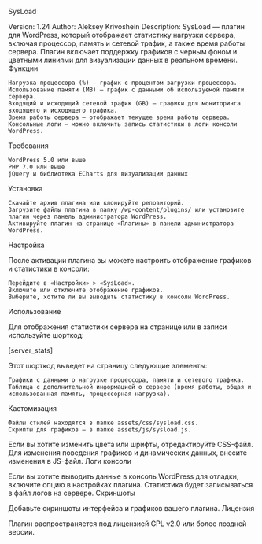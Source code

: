 SysLoad

Version: 1.24
Author: Aleksey Krivoshein
Description: SysLoad — плагин для WordPress, который отображает статистику нагрузки сервера, включая процессор, память и сетевой трафик, а также время работы сервера. Плагин включает поддержку графиков с черным фоном и цветными линиями для визуализации данных в реальном времени.
Функции

    Нагрузка процессора (%) — график с процентом загрузки процессора.
    Использование памяти (MB) — график с данными об используемой памяти сервера.
    Входящий и исходящий сетевой трафик (GB) — графики для мониторинга входящего и исходящего трафика.
    Время работы сервера — отображает текущее время работы сервера.
    Консольные логи — можно включить запись статистики в логи консоли WordPress.

Требования

    WordPress 5.0 или выше
    PHP 7.0 или выше
    jQuery и библиотека ECharts для визуализации данных

Установка

    Скачайте архив плагина или клонируйте репозиторий.
    Загрузите файлы плагина в папку /wp-content/plugins/ или установите плагин через панель администратора WordPress.
    Активируйте плагин на странице «Плагины» в панели администратора WordPress.

Настройка

После активации плагина вы можете настроить отображение графиков и статистики в консоли:

    Перейдите в «Настройки» > «SysLoad».
    Включите или отключите отображение графиков.
    Выберите, хотите ли вы выводить статистику в консоли WordPress.

Использование

Для отображения статистики сервера на странице или в записи используйте шорткод:

[server_stats]

Этот шорткод выведет на страницу следующие элементы:

    Графики с данными о нагрузке процессора, памяти и сетевого трафика.
    Таблица с дополнительной информацией о сервере (время работы, общая и использованная память, процессорная нагрузка).

Кастомизация

    Файлы стилей находятся в папке assets/css/sysload.css.
    Скрипты для графиков — в папке assets/js/sysload.js.

Если вы хотите изменить цвета или шрифты, отредактируйте CSS-файл. Для изменения поведения графиков и динамических данных, внесите изменения в JS-файл.
Логи консоли

Если вы хотите выводить данные в консоль WordPress для отладки, включите опцию в настройках плагина. Статистика будет записываться в файл логов на сервере.
Скриншоты

Добавьте скриншоты интерфейса и графиков вашего плагина.
Лицензия

Плагин распространяется под лицензией GPL v2.0 или более поздней версии.